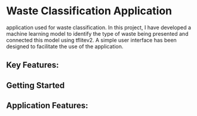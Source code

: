 # Waste Classification Application

application used for waste classification. In this project, I have developed a machine learning model to identify the type of waste being presented and connected this model using tflitev2. A simple user interface has been designed to facilitate the use of the application.

## Key Features:

## Getting Started

## Application Features:


 
 
